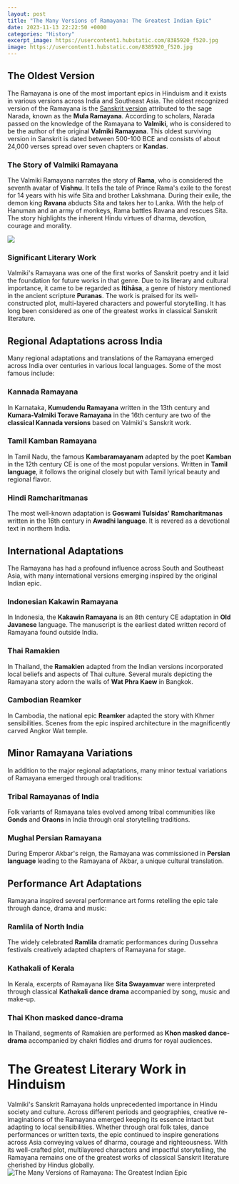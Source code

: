 ```yaml
---
layout: post
title: "The Many Versions of Ramayana: The Greatest Indian Epic"
date: 2023-11-13 22:22:50 +0000
categories: "History"
excerpt_image: https://usercontent1.hubstatic.com/8385920_f520.jpg
image: https://usercontent1.hubstatic.com/8385920_f520.jpg
---
```


## The Oldest Version
The Ramayana is one of the most important epics in Hinduism and it exists in various versions across India and Southeast Asia. The oldest recognized version of the Ramayana is the [Sanskrit version](https://yt.io.vn/collection/alameda) attributed to the sage Narada, known as the **Mula Ramayana**. According to scholars, Narada passed on the knowledge of the Ramayana to **Valmiki**, who is considered to be the author of the original **Valmiki Ramayana**. This oldest surviving version in Sanskrit is dated between 500-100 BCE and consists of about 24,000 verses spread over seven chapters or **Kandas**. 
### The Story of Valmiki Ramayana
The Valmiki Ramayana narrates the story of **Rama**, who is considered the seventh avatar of **Vishnu**. It tells the tale of Prince Rama's exile to the forest for 14 years with his wife Sita and brother Lakshmana. During their exile, the demon king **Ravana** abducts Sita and takes her to Lanka. With the help of Hanuman and an army of monkeys, Rama battles Ravana and rescues Sita. The story highlights the inherent Hindu virtues of dharma, devotion, courage and morality. 

![](https://4.bp.blogspot.com/-rL5dGUwy_wU/UgZvG7AFFeI/AAAAAAAAEPI/UGCoYjptY88/s1600/032612_1539_sriramanava1.jpg)
### Significant Literary Work
Valmiki's Ramayana was one of the first works of Sanskrit poetry and it laid the foundation for future works in that genre. Due to its literary and cultural importance, it came to be regarded as **Itihāsa**, a genre of history mentioned in the ancient scripture **Puranas**. The work is praised for its well-constructed plot, multi-layered characters and powerful storytelling. It has long been considered as one of the greatest works in classical Sanskrit literature.
## Regional Adaptations across India
Many regional adaptations and translations of the Ramayana emerged across India over centuries in various local languages. Some of the most famous include:
### Kannada Ramayana 
In Karnataka, **Kumudendu Ramayana** written in the 13th century and **Kumara-Valmiki Torave Ramayana** in the 16th century are two of the **classical Kannada versions** based on Valmiki's Sanskrit work.
### Tamil Kamban Ramayana 
In Tamil Nadu, the famous **Kambaramayanam** adapted by the poet **Kamban** in the 12th century CE is one of the most popular versions. Written in **Tamil language**, it follows the original closely but with Tamil lyrical beauty and regional flavor.
### Hindi Ramcharitmanas
The most well-known adaptation is **Goswami Tulsidas' Ramcharitmanas** written in the 16th century in **Awadhi language**. It is revered as a devotional text in northern India.
## International Adaptations
The Ramayana has had a profound influence across South and Southeast Asia, with many international versions emerging inspired by the original Indian epic. 
### Indonesian Kakawin Ramayana
In Indonesia, the **Kakawin Ramayana** is an 8th century CE adaptation in **Old Javanese** language. The manuscript is the earliest dated written record of Ramayana found outside India. 
### Thai Ramakien 
In Thailand, the **Ramakien** adapted from the Indian versions incorporated local beliefs and aspects of Thai culture. Several murals depicting the Ramayana story adorn the walls of **Wat Phra Kaew** in Bangkok.
### Cambodian Reamker
In Cambodia, the national epic **Reamker** adapted the story with Khmer sensibilities. Scenes from the epic inspired architecture in the magnificently carved Angkor Wat temple.
## Minor Ramayana Variations
In addition to the major regional adaptations, many minor textual variations of Ramayana emerged through oral traditions:
### Tribal Ramayanas of India
Folk variants of Ramayana tales evolved among tribal communities like **Gonds** and **Oraons** in India through oral storytelling traditions. 
### Mughal Persian Ramayana
During Emperor Akbar's reign, the Ramayana was commissioned in **Persian language** leading to the Ramayana of Akbar, a unique cultural translation.
## Performance Art Adaptations
Ramayana inspired several performance art forms retelling the epic tale through dance, drama and music:
### Ramlila of North India 
The widely celebrated **Ramlila** dramatic performances during Dussehra festivals creatively adapted chapters of Ramayana for stage.
### Kathakali of Kerala
In Kerala, excerpts of Ramayana like **Sita Swayamvar** were interpreted through classical **Kathakali dance drama** accompanied by song, music and make-up.
### Thai Khon masked dance-drama   
In Thailand, segments of Ramakien are performed as **Khon masked dance-drama** accompanied by chakri fiddles and drums for royal audiences.
# The Greatest Literary Work in Hinduism
Valmiki's Sanskrit Ramayana holds unprecedented importance in Hindu society and culture. Across different periods and geographies, creative re-imaginations of the Ramayana emerged keeping its essence intact but adapting to local sensibilities. Whether through oral folk tales, dance performances or written texts, the epic continued to inspire generations across Asia conveying values of dharma, courage and righteousness. With its well-crafted plot, multilayered characters and impactful storytelling, the Ramayana remains one of the greatest works of classical Sanskrit literature cherished by Hindus globally.
![The Many Versions of Ramayana: The Greatest Indian Epic](https://usercontent1.hubstatic.com/8385920_f520.jpg)